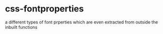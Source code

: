 # css-fontproperties
a different types of font prperties which are even extracted from outside the inbuilt functions
